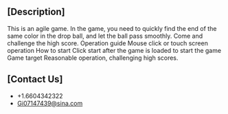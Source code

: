 
## [Description]
This is an agile game. In the game, you need to quickly find the end of the same color in the drop ball, and let the ball pass smoothly. Come and challenge the high score.
Operation guide
Mouse click or touch screen operation
How to start
Click start after the game is loaded to start the game
Game target
Reasonable operation, challenging high scores.
## [Contact Us]

* +1.6604342322
* Gi07147439@sina.com






